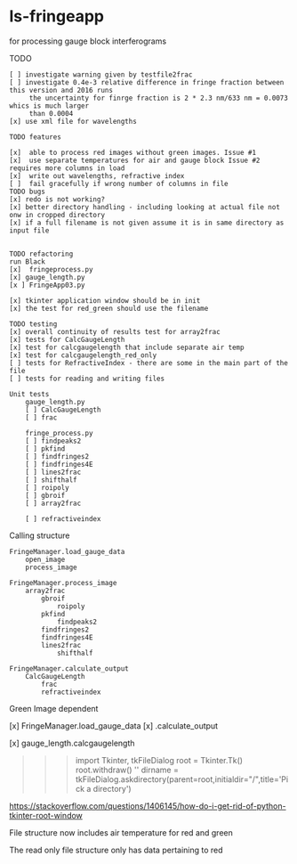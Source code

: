# ls-fringeapp
for processing gauge block interferograms

TODO

    [ ] investigate warning given by testfile2frac
    [ ] investigate 0.4e-3 relative difference in fringe fraction between this version and 2016 runs
         the uncertainty for finrge fraction is 2 * 2.3 nm/633 nm = 0.0073 whics is much larger 
         than 0.0004
    [x] use xml file for wavelengths

    TODO features
    
    [x]  able to process red images without green images. Issue #1
    [x]  use separate temperatures for air and gauge block Issue #2 requires more columns in load
    [x]  write out wavelengths, refractive index 
    [ ]  fail gracefully if wrong number of columns in file
    TODO bugs
    [x] redo is not working?
    [x] better directory handling - including looking at actual file not onw in cropped directory
    [x] if a full filename is not given assume it is in same directory as input file
    

    TODO refactoring
    run Black  
    [x]  fringeprocess.py
    [x] gauge_length.py
    [x ] FringeApp03.py
    
    [x] tkinter application window should be in init
    [x] the test for red_green should use the filename
    
    TODO testing
    [x] overall continuity of results test for array2frac
    [x] tests for CalcGaugeLength
    [x] test for calcgaugelength that include separate air temp
    [x] test for calcgaugelength_red_only
    [ ] tests for RefractiveIndex - there are some in the main part of the file
    [ ] tests for reading and writing files
    
    Unit tests
        gauge_length.py  
        [ ] CalcGaugeLength  
        [ ] frac  
        
        fringe_process.py  
        [ ] findpeaks2  
        [ ] pkfind   
        [ ] findfringes2  
        [ ] findfringes4E  
        [ ] lines2frac  
        [ ] shifthalf  
        [ ] roipoly  
        [ ] gbroif  
        [ ] array2frac  
        
        [ ] refractiveindex

Calling structure

    FringeManager.load_gauge_data
        open_image
        process_image 

    FringeManager.process_image
        array2frac
            gbroif
                roipoly
            pkfind
                findpeaks2
            findfringes2            
            findfringes4E
            lines2frac
                shifthalf
                
    FringeManager.calculate_output
        CalcGaugeLength
            frac
            refractiveindex
            
 
        
 Green Image dependent
   
 [x]    FringeManager.load_gauge_data
 [x]                 .calculate_output
                  
 [x]    gauge_length.calcgaugelength
                   
    
 >>> import Tkinter, tkFileDialog
>>> root = Tkinter.Tk()
>>> root.withdraw()
''
>>> dirname = tkFileDialog.askdirectory(parent=root,initialdir="/",title='Pick a directory')

https://stackoverflow.com/questions/1406145/how-do-i-get-rid-of-python-tkinter-root-window

File structure now includes air temperature for red and green

The read only file structure only has data pertaining to red